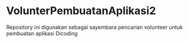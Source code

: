 # VolunterPembuatanAplikasi2
Repository ini digunakan sebagai sayembara pencarian volunteer untuk pembuatan aplikasi Dicoding
